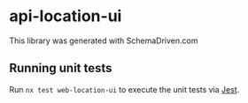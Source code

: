 
# api-location-ui

This library was generated with SchemaDriven.com

## Running unit tests

Run `nx test web-location-ui` to execute the unit tests via [Jest](https://jestjs.io).

